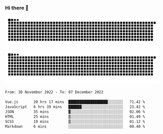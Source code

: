 ### Hi there 👋

![GitHub Snake Light](https://raw.githubusercontent.com/jichangee/jichangee/output/github-snake.svg#gh-light-mode-only)
![GitHub Snake dark](https://raw.githubusercontent.com/jichangee/jichangee/output/github-snake-dark.svg#gh-dark-mode-only)

<!--START_SECTION:waka-->

```text
From: 30 November 2022 - To: 07 December 2022

Vue.js       20 hrs 17 mins  ██████████████████░░░░░░░   71.42 %
JavaScript   6 hrs 39 mins   ██████░░░░░░░░░░░░░░░░░░░   23.42 %
JSON         35 mins         ▓░░░░░░░░░░░░░░░░░░░░░░░░   02.06 %
HTML         25 mins         ▒░░░░░░░░░░░░░░░░░░░░░░░░   01.49 %
SCSS         19 mins         ▒░░░░░░░░░░░░░░░░░░░░░░░░   01.12 %
Markdown     6 mins          ░░░░░░░░░░░░░░░░░░░░░░░░░   00.40 %
```

<!--END_SECTION:waka-->

<!--
![GitHub Snake Light](github-snake.svg#gh-light-mode-only)
![GitHub Snake dark](github-snake-dark.svg#gh-dark-mode-only)
-->

<!--
**jichangee/jichangee** is a ✨ _special_ ✨ repository because its `README.md` (this file) appears on your GitHub profile.

Here are some ideas to get you started:

- 🔭 I’m currently working on ...
- 🌱 I’m currently learning ...
- 👯 I’m looking to collaborate on ...
- 🤔 I’m looking for help with ...
- 💬 Ask me about ...
- 📫 How to reach me: ...
- 😄 Pronouns: ...
- ⚡ Fun fact: ...
-->
